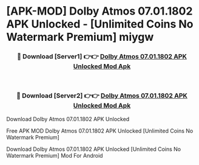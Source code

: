 # [APK-MOD] Dolby Atmos 07.01.1802 APK Unlocked - [Unlimited Coins No Watermark Premium] miygw



<div align="center">
<h3>🔴 Download [Server1] 👉👉 <a href="https://momento.my/?title=Dolby_Atmos_07.01.1802_APK_Unlocked">Dolby Atmos 07.01.1802 APK Unlocked Mod Apk</a></h3><br>

<h3>🔴 Download [Server2] 👉👉 <a href="https://momento.my/?title=Dolby_Atmos_07.01.1802_APK_Unlocked">Dolby Atmos 07.01.1802 APK Unlocked Mod Apk</a></h3>
</div>



Download Dolby Atmos 07.01.1802 APK Unlocked 

Free APK MOD Dolby Atmos 07.01.1802 APK Unlocked [Unlimited Coins No Watermark Premium]

Download Dolby Atmos 07.01.1802 APK Unlocked [Unlimited Coins No Watermark Premium] Mod For Android
